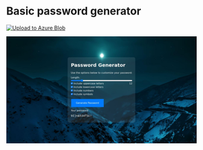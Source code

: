 # Basic password generator

[![Upload to Azure Blob](https://github.com/rvdwegen/Basic-password-generator/actions/workflows/main.yml/badge.svg?branch=main)](https://github.com/rvdwegen/Basic-password-generator/actions/workflows/main.yml)

![Alt text](/screenshots/desktopPage1280x720.jpeg?raw=true "Password generator preview")
